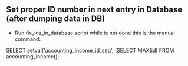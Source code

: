 ## Set proper ID number in next entry in Database (after dumping data in DB)

- Run fix_ids_in_database script while is not done this is the manual command:

SELECT setval('accounting_income_id_seq', (SELECT MAX(id) FROM accounting_income));
